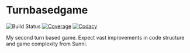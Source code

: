 # Turnbasedgame

![Build Status](https://ci.appveyor.com/api/projects/status/27l29g62ff4mbk0v/branch/master?svg=true)
[![Coverage](https://api.codacy.com/project/badge/Coverage/a11e6778befb461a91df91b953e6f115)](https://www.codacy.com/app/AndyDeany/turnbasedgame?utm_source=github.com&utm_medium=referral&utm_content=AndyDeany/turnbasedgame&utm_campaign=Badge_Coverage)
[![Codacy](https://api.codacy.com/project/badge/Grade/a11e6778befb461a91df91b953e6f115)](https://www.codacy.com/app/AndyDeany/turnbasedgame?utm_source=github.com&amp;utm_medium=referral&amp;utm_content=AndyDeany/turnbasedgame&amp;utm_campaign=Badge_Grade)

My second turn based game. Expect vast improvements in code structure and game complexity from Sunni.
